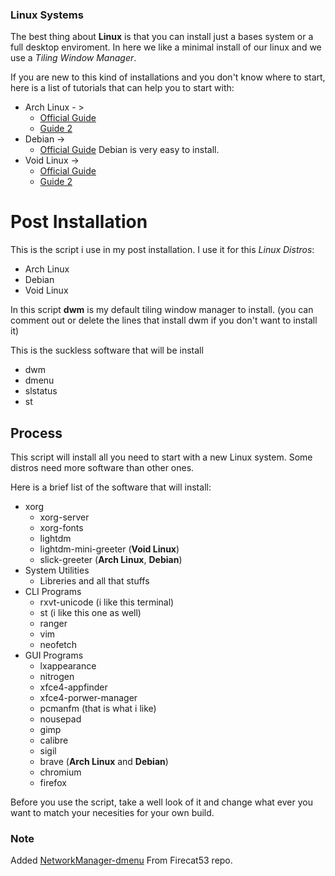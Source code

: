 ### Linux Systems

The best thing about **Linux** is that you can install just a bases system or a full desktop enviroment. In here we like a minimal install of our linux and we use a *Tiling Window Manager*.

If you are new to this kind of installations and you don't know where to start, here is a list of tutorials that can help you to start with:

* Arch Linux - >
	* [Official Guide](https://wiki.archlinux.org/index.php/installation_guide)
	* [Guide 2](https://arcolinuxd.com/5-the-actual-installation-of-arch-linux-phase-1-uefi/)
* Debian ->
	* [Official Guide](https://www.debian.org/releases/stable/amd64/index.en.html) Debian is very easy to install.
* Void Linux ->
	* [Official Guide](https://docs.voidlinux.org/installation/live-images/guide.html)
	* [Guide 2](http://www.troubleshooters.com/linux/void/quickinst.htm)

# Post Installation

This is the script i use in my post installation. I use it for this *Linux Distros*:

* Arch Linux
* Debian
* Void Linux

In this script **dwm** is my default tiling window manager to install. (you can comment out or delete the lines that install dwm if you don't want to install it)

This is the suckless software that will be install

* dwm
* dmenu
* slstatus
* st

## Process

This script will install all you need to start with a new Linux system. Some distros need more software than other ones.

Here is a brief list of the software that will install:

* xorg
	* xorg-server
	* xorg-fonts
	* lightdm
	* lightdm-mini-greeter (**Void Linux**)
	* slick-greeter (**Arch Linux**, **Debian**)
* System Utilities
	* Libreries and all that stuffs
* CLI Programs
	* rxvt-unicode (i like this terminal)
	* st (i like this one as well)
	* ranger
	* vim
	* neofetch
* GUI Programs
	* lxappearance
	* nitrogen
	* xfce4-appfinder
	* xfce4-porwer-manager
	* pcmanfm (that is what i like)
	* nousepad
	* gimp
	* calibre
	* sigil
	* brave (**Arch Linux** and **Debian**)
	* chromium
	* firefox

Before you use the script, take a well look of it and change what ever you want to match your necesities for your own build.

### Note

Added [NetworkManager-dmenu](https://github.com/firecat53/networkmanager-dmenu) From Firecat53 repo.
